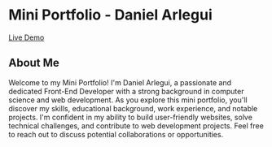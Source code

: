 # Mini Portfolio - Daniel Arlegui

[Live Demo](https://darlegui-mini-portfolio.netlify.app/)

## About Me

Welcome to my Mini Portfolio! I'm Daniel Arlegui, a passionate and dedicated Front-End Developer with a strong background in computer science and web development. As you explore this mini portfolio, you'll discover my skills, educational background, work experience, and notable projects. I'm confident in my ability to build user-friendly websites, solve technical challenges, and contribute to web development projects. Feel free to reach out to discuss potential collaborations or opportunities.
